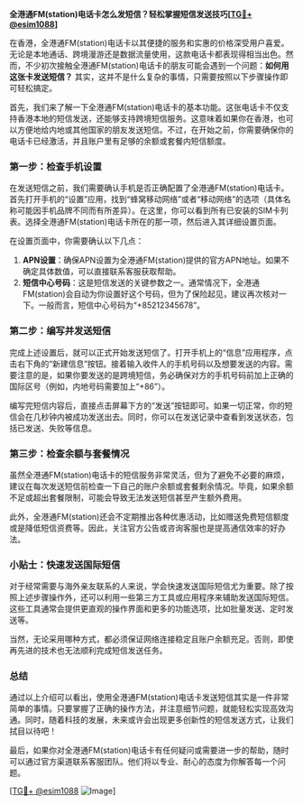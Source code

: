 **全港通FM(station)电话卡怎么发短信？轻松掌握短信发送技巧[[TG💪+ @esim1088](https://t.me/s/esim1088)]**

在香港，全港通FM(station)电话卡以其便捷的服务和实惠的价格深受用户喜爱。无论是本地通话、跨境漫游还是数据流量使用，这款电话卡都表现得相当出色。然而，不少初次接触全港通FM(station)电话卡的朋友可能会遇到一个问题：**如何用这张卡发送短信？** 其实，这并不是什么复杂的事情，只需要按照以下步骤操作即可轻松搞定。

首先，我们来了解一下全港通FM(station)电话卡的基本功能。这张电话卡不仅支持香港本地的短信发送，还能够支持跨境短信服务。这意味着如果你在香港，也可以方便地给内地或其他国家的朋友发送短信。不过，在开始之前，你需要确保你的电话卡已经激活，并且账户里有足够的余额或套餐内短信额度。

### **第一步：检查手机设置**

在发送短信之前，我们需要确认手机是否正确配置了全港通FM(station)电话卡。首先打开手机的“设置”应用，找到“蜂窝移动网络”或者“移动网络”的选项（具体名称可能因手机品牌不同而有所差异）。在这里，你可以看到所有已安装的SIM卡列表。选择全港通FM(station)电话卡所在的那一项，然后进入其详细设置页面。

在设置页面中，你需要确认以下几点：
1. **APN设置**：确保APN设置为全港通FM(station)提供的官方APN地址。如果不确定具体数值，可以直接联系客服获取帮助。
2. **短信中心号码**：这是短信发送的关键参数之一。通常情况下，全港通FM(station)会自动为你设置好这个号码，但为了保险起见，建议再次核对一下。一般而言，短信中心号码为“+85212345678”。

### **第二步：编写并发送短信**

完成上述设置后，就可以正式开始发送短信了。打开手机上的“信息”应用程序，点击右下角的“新建信息”按钮。接着输入收件人的手机号码以及想要发送的内容。需要注意的是，如果你要发送的是跨境短信，务必确保对方的手机号码前加上正确的国际区号（例如，内地号码需要加上“+86”）。

编写完短信内容后，直接点击屏幕下方的“发送”按钮即可。如果一切正常，你的短信会在几秒钟内被成功发送出去。同时，你可以在发送记录中查看到发送状态，包括已发送、失败等信息。

### **第三步：检查余额与套餐情况**

虽然全港通FM(station)电话卡的短信服务非常灵活，但为了避免不必要的麻烦，建议在每次发送短信前检查一下自己的账户余额或套餐剩余情况。毕竟，如果余额不足或超出套餐限制，可能会导致无法发送短信甚至产生额外费用。

此外，全港通FM(station)还会不定期推出各种优惠活动，比如赠送免费短信额度或是降低短信资费等。因此，关注官方公告或咨询客服也是提高通信效率的好办法。

### **小贴士：快速发送国际短信**

对于经常需要与海外亲友联系的人来说，学会快速发送国际短信尤为重要。除了按照上述步骤操作外，还可以利用一些第三方工具或应用程序来辅助发送国际短信。这些工具通常会提供更直观的操作界面和更多的功能选项，比如批量发送、定时发送等。

当然，无论采用哪种方式，都必须保证网络连接稳定且账户余额充足。否则，即使再先进的技术也无法顺利完成短信发送任务。

### **总结**

通过以上介绍可以看出，使用全港通FM(station)电话卡发送短信其实是一件非常简单的事情。只要掌握了正确的操作方法，并注意细节问题，就能轻松实现高效沟通。同时，随着科技的发展，未来或许会出现更多创新性的短信发送方式，让我们拭目以待吧！

最后，如果你对全港通FM(station)电话卡有任何疑问或需要进一步的帮助，随时可以通过官方渠道联系客服团队。他们将以专业、耐心的态度为你解答每一个问题。

[[TG💪+ @esim1088](https://t.me/s/esim1088) ![Image](https://i.postimg.cc/4NQfJmqS/Snipaste-2025-05-13-00-14-12.png)]